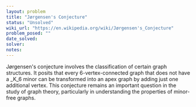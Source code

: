 ```yaml
---
layout: problem
title: "Jørgensen's Conjecture"
status: "Unsolved"
wiki_url: "https://en.wikipedia.org/wiki/Jørgensen's_Conjecture"
problem_posed: ""
date_solved:
solver:
notes:
---
```

Jørgensen's conjecture involves the classification of certain graph structures. It posits that every 6-vertex-connected graph that does not have a _K_6 minor can be transformed into an apex graph by adding just one additional vertex. This conjecture remains an important question in the study of graph theory, particularly in understanding the properties of minor-free graphs.